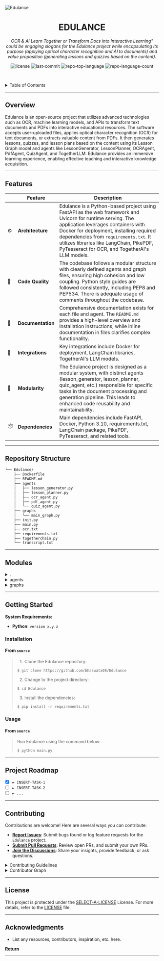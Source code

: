 ![Edulance](https://github.com/bhaswata08/Edulance/assets/106006087/33db5a20-3ebd-46c6-b5d5-b48f860798d3)
<p align="center">
    <h1 align="center">EDULANCE</h1>
</p>
<p align="center">
    <em>OCR & AI Learn Together or Transform Docs into Interactive Learning" could be engaging slogans for the Edulance project while encapsulating its purpose (applying optical character recognition and AI to documents) and value proposition (generating lessons and quizzes based on the content).</em>
</p>
<p align="center">
	<img src="https://img.shields.io/github/license/bhaswata08/Edulance?style=default&logo=opensourceinitiative&logoColor=white&color=0080ff" alt="license">
	<img src="https://img.shields.io/github/last-commit/bhaswata08/Edulance?style=default&logo=git&logoColor=white&color=0080ff" alt="last-commit">
	<img src="https://img.shields.io/github/languages/top/bhaswata08/Edulance?style=default&color=0080ff" alt="repo-top-language">
	<img src="https://img.shields.io/github/languages/count/bhaswata08/Edulance?style=default&color=0080ff" alt="repo-language-count">
<p>
<p align="center">
	<!-- default option, no dependency badges. -->
</p>

<br><!-- TABLE OF CONTENTS -->
<details>
  <summary>Table of Contents</summary><br>

- [ Overview](#-overview)
- [ Features](#-features)
- [ Repository Structure](#-repository-structure)
- [ Modules](#-modules)
- [ Getting Started](#-getting-started)
  - [ Installation](#-installation)
  - [ Usage](#-usage)
  - [ Tests](#-tests)
- [ Project Roadmap](#-project-roadmap)
- [ Contributing](#-contributing)
- [ License](#-license)
- [ Acknowledgments](#-acknowledgments)
</details>
<hr>

##  Overview

Edulance is an open-source project that utilizes advanced technologies such as OCR, machine learning models, and APIs to transform text documents and PDFs into interactive educational resources. The software accepts user-uploaded files, applies optical character recognition (OCR) for text documents, or extracts valuable content from PDFs. It then generates lessons, quizzes, and lesson plans based on the content using its Lesson Graph model and agents like LessonGenerator, LessonPlanner, OCRAgent, PdfAgent, QuizAgent, and TogetherLLM. Edulance provides an immersive learning experience, enabling effective teaching and interactive knowledge acquisition.

---


##  Features

|    |   Feature         | Description |
|----|-------------------|---------------------------------------------------------------|
| ⚙️  | **Architecture**  | Edulance is a Python-based project using FastAPI as the web framework and Uvicorn for runtime serving. The application leverages containers with Docker for deployment, installing required dependencies from `requirements.txt`. It utilizes libraries like LangChain, PikePDF, PyTesseract for OCR, and TogetherAI's LLM models. |
| 🔩 | **Code Quality**  | The codebase follows a modular structure with clearly defined agents and graph files, ensuring high cohesion and low coupling. Python style guides are followed consistently, including PEP8 and PEP534. There is adequate usage of comments throughout the codebase. |
| 📄 | **Documentation** | Comprehensive documentation exists for each file and agent. The `README.md` provides a high-level overview and installation instructions, while inline documentation in files clarifies complex functionality. |
| 🔌 | **Integrations**  | Key integrations include Docker for deployment, LangChain libraries, TogetherAI's LLM models. |
| 🧩 | **Modularity**    | The Edulance project is designed as a modular system, with distinct agents (lesson_generator, lesson_planner, quiz_agent, etc.) responsible for specific tasks in the document processing and generation pipeline. This leads to enhanced code reusability and maintainability.|
| 📦 | **Dependencies**  | Main dependencies include FastAPI, Docker, Python 3.10, requirements.txt, LangChain package, PikePDF, PyTesseract, and related tools.|

---

##  Repository Structure

```sh
└── Edulance/
    ├── Dockerfile
    ├── README.md
    ├── agents
    │   ├── lesson_generator.py
    │   ├── lesson_planner.py
    │   ├── ocr_agent.py
    │   ├── pdf_agent.py
    │   └── quiz_agent.py
    ├── graphs
    │   └── main_graph.py
    ├── init.py
    ├── main.py
    ├── ocr.txt
    ├── requirements.txt
    ├── togetherchain.py
    └── transcript.txt
```

---

##  Modules

<details closed><summary>.</summary>

| File                                                                                    | Summary                                                                                                                                                                                                                                                                                                                      |
| ---                                                                                     | ---                                                                                                                                                                                                                                                                                                                          |
| [Dockerfile](https://github.com/bhaswata08/Edulance/blob/master/Dockerfile)             | Sets base Python runtime, installs dependencies from requirements.txt, and copies application code into container for execution, exposing port 7002.                                                                                                                                                                         |
| [init.py](https://github.com/bhaswata08/Edulance/blob/master/init.py)                   | Sets environment variables for application accessing Together API using OS environment. In Edulance project architecture, this initialization function, located in init.py, enables secure interaction between the app and Togethers platform.                                                                               |
| [main.py](https://github.com/bhaswata08/Edulance/blob/master/main.py)                   | This FastAPI application accepts user-uploaded text documents, applies optical character recognition (OCR) to them, and then generates lessons and quizzes based on the content using the Lesson Graph model and Quiz Agent. Additionally, it supports generating a lesson plan and a quiz from PDF files.                   |
| [ocr.txt](https://github.com/bhaswata08/Edulance/blob/master/ocr.txt)                   | An example OCR File                                                                                |
| [requirements.txt](https://github.com/bhaswata08/Edulance/blob/master/requirements.txt) | In this repository, the requirements.txt file specifies essential libraries for Edulance project's functioning. Notably, it includes LangChain and related packages, FastAPI and Uvicorn web frameworks, OCR tools like PikePDF and PyTesseract.                                           |
| [togetherchain.py](https://github.com/bhaswata08/Edulance/blob/master/togetherchain.py) | Creates a custom Language Model (LLM) named `TogetherLLM` that integrates with the Together chat API using its client. This LLM allows the application to generate responses based on given prompts, utilizing temperature and max tokens settings.                                                                          |
| [transcript.txt](https://github.com/bhaswata08/Edulance/blob/master/transcript.txt)     | Example transcript file |

</details>

<details closed><summary>agents</summary>

| File                                                                                                 | Summary                                                                                                                                                                                                                                                                                                                            |
| ---                                                                                                  | ---                                                                                                                                                                                                                                                                                                                                |
| [lesson_generator.py](https://github.com/bhaswata08/Edulance/blob/master/agents/lesson_generator.py) | Generate a detailed and engaging lesson based on document contents as an expert teacher. Understand documents deeply and explain each concept in detail without creating quizzes or generating lesson plans. User proficiency and expected topics provided. Interacting with language model using ChatGroq to generate the lesson. |
| [lesson_planner.py](https://github.com/bhaswata08/Edulance/blob/master/agents/lesson_planner.py)     | Our Lesson Planner Agent processes documents, identifying topics and objectives for effective teaching. Using LLM, it constructs lesson structures adhering to specified formats. Key components include document understanding, main topic identification, and structured lesson generation.                                      |
| [ocr_agent.py](https://github.com/bhaswata08/Edulance/blob/master/agents/ocr_agent.py)               | Transform documents into educational lessons with precision using the OCR agent, residing in `ocr_agent.py`. This script integrates Together LLM Models to parse OCR text, understand concepts in detail, and generate captivating lessons for optimal learning experiences.                                    |
| [pdf_agent.py](https://github.com/bhaswata08/Edulance/blob/master/agents/pdf_agent.py)               | The `pdf_agent.py` script acts as an intelligent agent within the Edulance repository, utilizing TogetherAI and Langchain technologies to extract valuable lessons and summaries from provided PDF documents.                                                                                                                          |
| [quiz_agent.py](https://github.com/bhaswata08/Edulance/blob/master/agents/quiz_agent.py)             | Generate quiz questions and answers based on document analysis, tailored for user proficiency. Utilize an LLM model to create varied, engaging, and assessing quizzes without deviating from specified format. (agents/quiz_agent.py)                                                                                              |

</details>

<details closed><summary>graphs</summary>

| File                                                                                     | Summary                                                                                                                                                                                                                                                                                                                                                                                                            |
| ---                                                                                      | ---                                                                                                                                                                                                                                                                                                                                                                                                                |
| [main_graph.py](https://github.com/bhaswata08/Edulance/blob/master/graphs/main_graph.py) | This file defines and sets up a state graph using the provided `AgentState` and two main nodes-lesson_planner and lesson_generator. The lesson_planner node processes document input along with user proficiency to generate LessonStructure, which is passed to the lesson_generator for generating custom lessons. The compiled graph serves as a blueprint for this functionality in the Edulance architecture. |

</details>

---

##  Getting Started

**System Requirements:**

* **Python**: `version x.y.z`

###  Installation

<h4>From <code>source</code></h4>

> 1. Clone the Edulance repository:
>
> ```console
> $ git clone https://github.com/bhaswata08/Edulance
> ```
>
> 2. Change to the project directory:
> ```console
> $ cd Edulance
> ```
>
> 3. Install the dependencies:
> ```console
> $ pip install -r requirements.txt
> ```

###  Usage

<h4>From <code>source</code></h4>

> Run Edulance using the command below:
> ```console
> $ python main.py
> ```


---

##  Project Roadmap

- [X] `► INSERT-TASK-1`
- [ ] `► INSERT-TASK-2`
- [ ] `► ...`

---

##  Contributing

Contributions are welcome! Here are several ways you can contribute:

- **[Report Issues](https://github.com/bhaswata08/Edulance/issues)**: Submit bugs found or log feature requests for the `Edulance` project.
- **[Submit Pull Requests](https://github.com/bhaswata08/Edulance/blob/main/CONTRIBUTING.md)**: Review open PRs, and submit your own PRs.
- **[Join the Discussions](https://github.com/bhaswata08/Edulance/discussions)**: Share your insights, provide feedback, or ask questions.

<details closed>
<summary>Contributing Guidelines</summary>

1. **Fork the Repository**: Start by forking the project repository to your github account.
2. **Clone Locally**: Clone the forked repository to your local machine using a git client.
   ```sh
   git clone https://github.com/bhaswata08/Edulance
   ```
3. **Create a New Branch**: Always work on a new branch, giving it a descriptive name.
   ```sh
   git checkout -b new-feature-x
   ```
4. **Make Your Changes**: Develop and test your changes locally.
5. **Commit Your Changes**: Commit with a clear message describing your updates.
   ```sh
   git commit -m 'Implemented new feature x.'
   ```
6. **Push to github**: Push the changes to your forked repository.
   ```sh
   git push origin new-feature-x
   ```
7. **Submit a Pull Request**: Create a PR against the original project repository. Clearly describe the changes and their motivations.
8. **Review**: Once your PR is reviewed and approved, it will be merged into the main branch. Congratulations on your contribution!
</details>

<details closed>
<summary>Contributor Graph</summary>
<br>
<p align="center">
   <a href="https://github.com{/bhaswata08/Edulance/}graphs/contributors">
      <img src="https://contrib.rocks/image?repo=bhaswata08/Edulance">
   </a>
</p>
</details>

---

##  License

This project is protected under the [SELECT-A-LICENSE](https://choosealicense.com/licenses) License. For more details, refer to the [LICENSE](https://choosealicense.com/licenses/) file.

---

##  Acknowledgments

- List any resources, contributors, inspiration, etc. here.

[**Return**](#-overview)

---
